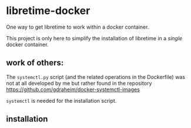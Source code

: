 # libretime-docker

One way to get libretime to work within a docker container.

This project is only here to simplify the installation of libretime in a
*single* docker container.


## work of others:

The `systemctl.py` script (and the related operations in the Dockerfile) was not
at all developed by me but rather found in the repository
https://github.com/gdraheim/docker-systemctl-images

`systemctl` is needed for the installation script.

## installation

